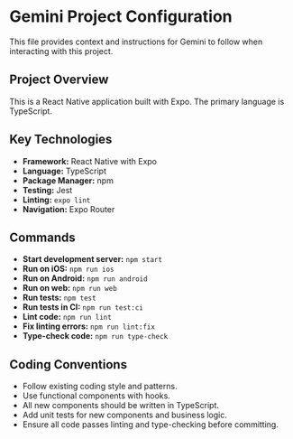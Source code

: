 # Gemini Project Configuration

This file provides context and instructions for Gemini to follow when interacting with this project.

## Project Overview

This is a React Native application built with Expo. The primary language is TypeScript.

## Key Technologies

- **Framework:** React Native with Expo
- **Language:** TypeScript
- **Package Manager:** npm
- **Testing:** Jest
- **Linting:** `expo lint`
- **Navigation:** Expo Router

## Commands

- **Start development server:** `npm start`
- **Run on iOS:** `npm run ios`
- **Run on Android:** `npm run android`
- **Run on web:** `npm run web`
- **Run tests:** `npm test`
- **Run tests in CI:** `npm run test:ci`
- **Lint code:** `npm run lint`
- **Fix linting errors:** `npm run lint:fix`
- **Type-check code:** `npm run type-check`

## Coding Conventions

- Follow existing coding style and patterns.
- Use functional components with hooks.
- All new components should be written in TypeScript.
- Add unit tests for new components and business logic.
- Ensure all code passes linting and type-checking before committing.
